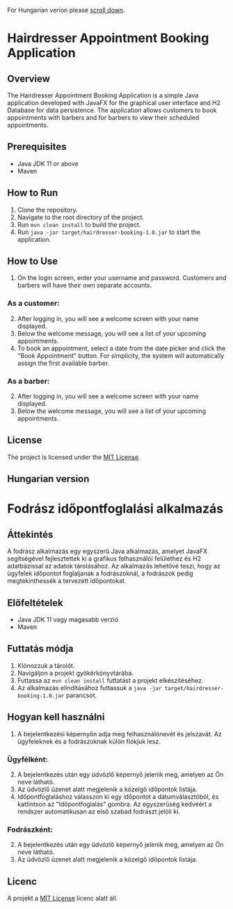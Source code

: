 For Hungarian verion please [scroll down](#hungarian-version).

# Hairdresser Appointment Booking Application

## Overview
The Hairdresser Appointment Booking Application is a simple Java application developed with JavaFX for the graphical user interface and H2 Database for data persistence. The application allows customers to book appointments with barbers and for barbers to view their scheduled appointments.

## Prerequisites
- Java JDK 11 or above
- Maven

## How to Run
1. Clone the repository.
2. Navigate to the root directory of the project.
3. Run `mvn clean install` to build the project.
4. Run `java -jar target/hairdresser-booking-1.0.jar` to start the application.

## How to Use
1. On the login screen, enter your username and password. Customers and barbers will have their own separate accounts.

### As a customer:
2. After logging in, you will see a welcome screen with your name displayed.
3. Below the welcome message, you will see a list of your upcoming appointments.
4. To book an appointment, select a date from the date picker and click the "Book Appointment" button. For simplicity, the system will automatically assign the first available barber.

### As a barber:
2. After logging in, you will see a welcome screen with your name displayed.
3. Below the welcome message, you will see a list of your upcoming appointments.


## License
The project is licensed under the [MIT License](./LICENSE).

## Hungarian version

# Fodrász időpontfoglalási alkalmazás

## Áttekintés
A fodrász alkalmazás egy egyszerű Java alkalmazás, amelyet JavaFX segítségével fejlesztettek ki a grafikus felhasználói felülethez és H2 adatbázissal az adatok tárolásához. Az alkalmazás lehetővé teszi, hogy az ügyfelek időpontot foglaljanak a fodrászoknál, a fodrászok pedig megtekinthessék a tervezett időpontokat.

## Előfeltételek
- Java JDK 11 vagy magasabb verzió
- Maven

## Futtatás módja
1. Klónozzuk a tárolót.
2. Navigáljon a projekt gyökérkönyvtárába.
3. Futtassa az `mvn clean install` futtatást a projekt elkészítéséhez.
4. Az alkalmazás elindításához futtassuk a `java -jar target/hairdresser-booking-1.0.jar` parancsot.

## Hogyan kell használni
1. A bejelentkezési képernyőn adja meg felhasználónevét és jelszavát. Az ügyfeleknek és a fodrászoknak külön fiókjuk lesz.

### Ügyfélként:
2. A bejelentkezés után egy üdvözlő képernyő jelenik meg, amelyen az Ön neve látható.
3. Az üdvözlő üzenet alatt megjelenik a közelgő időpontok listája.
4. Időpontfoglaláshoz válasszon ki egy időpontot a dátumválasztóból, és kattintson az "Időpontfoglalás" gombra. Az egyszerűség kedvéért a rendszer automatikusan az első szabad fodrászt jelöli ki.

### Fodrászként:
2. A bejelentkezés után egy üdvözlő képernyő jelenik meg, amelyen az Ön neve látható.
3. Az üdvözlő üzenet alatt megjelenik a közelgő időpontok listája.

## Licenc
A projekt a [MIT License](./LICENSE) licenc alatt áll.
